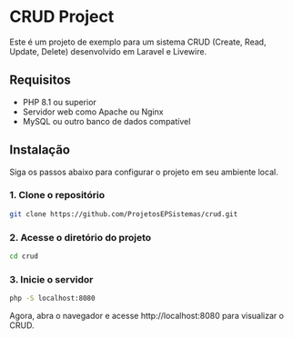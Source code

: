 # CRUD Project

Este é um projeto de exemplo para um sistema CRUD (Create, Read, Update, Delete) desenvolvido em Laravel e Livewire.

## Requisitos

- PHP 8.1 ou superior
- Servidor web como Apache ou Nginx
- MySQL ou outro banco de dados compatível

## Instalação

Siga os passos abaixo para configurar o projeto em seu ambiente local.

### 1. Clone o repositório

```sh
git clone https://github.com/ProjetosEPSistemas/crud.git
```
### 2. Acesse o diretório do projeto
```sh
cd crud
```
### 3. Inicie o servidor
```sh
php -S localhost:8080
```
Agora, abra o navegador e acesse http://localhost:8080 para visualizar o CRUD.